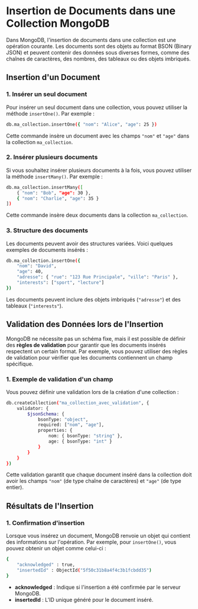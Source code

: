 # Insertion de Documents dans une Collection MongoDB

Dans MongoDB, l'insertion de documents dans une collection est une opération courante. Les documents sont des objets au format BSON (Binary JSON) et peuvent contenir des données sous diverses formes, comme des chaînes de caractères, des nombres, des tableaux ou des objets imbriqués.

## Insertion d'un Document

### 1. Insérer un seul document
Pour insérer un seul document dans une collection, vous pouvez utiliser la méthode `insertOne()`. Par exemple :

```bash
db.ma_collection.insertOne({ "nom": "Alice", "age": 25 })
```

Cette commande insère un document avec les champs `"nom"` et `"age"` dans la collection `ma_collection`.

### 2. Insérer plusieurs documents
Si vous souhaitez insérer plusieurs documents à la fois, vous pouvez utiliser la méthode `insertMany()`. Par exemple :

```bash
db.ma_collection.insertMany([
    { "nom": "Bob", "age": 30 },
    { "nom": "Charlie", "age": 35 }
])
```

Cette commande insère deux documents dans la collection `ma_collection`.

### 3. Structure des documents
Les documents peuvent avoir des structures variées. Voici quelques exemples de documents insérés :

```bash
db.ma_collection.insertOne({
    "nom": "David",
    "age": 40,
    "adresse": { "rue": "123 Rue Principale", "ville": "Paris" },
    "interests": ["sport", "lecture"]
})
```

Les documents peuvent inclure des objets imbriqués (`"adresse"`) et des tableaux (`"interests"`).

## Validation des Données lors de l'Insertion

MongoDB ne nécessite pas un schéma fixe, mais il est possible de définir des **règles de validation** pour garantir que les documents insérés respectent un certain format. Par exemple, vous pouvez utiliser des règles de validation pour vérifier que les documents contiennent un champ spécifique.

### 1. Exemple de validation d'un champ
Vous pouvez définir une validation lors de la création d'une collection :

```bash
db.createCollection("ma_collection_avec_validation", {
    validator: {
        $jsonSchema: {
            bsonType: "object",
            required: ["nom", "age"],
            properties: {
                nom: { bsonType: "string" },
                age: { bsonType: "int" }
            }
        }
    }
})
```

Cette validation garantit que chaque document inséré dans la collection doit avoir les champs `"nom"` (de type chaîne de caractères) et `"age"` (de type entier).

## Résultats de l'Insertion

### 1. Confirmation d'insertion
Lorsque vous insérez un document, MongoDB renvoie un objet qui contient des informations sur l'opération. Par exemple, pour `insertOne()`, vous pouvez obtenir un objet comme celui-ci :

```bash
{
    "acknowledged" : true,
    "insertedId" : ObjectId("5f50c31b8a4f4c3b1fcbdd35")
}
```

- **acknowledged** : Indique si l'insertion a été confirmée par le serveur MongoDB.
- **insertedId** : L'ID unique généré pour le document inséré.
